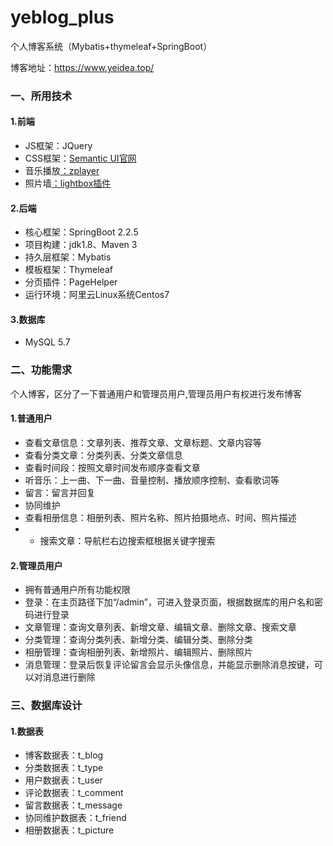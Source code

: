 # yeblog_plus
个人博客系统（Mybatis+thymeleaf+SpringBoot）

博客地址：https://www.yeidea.top/

### 一、所用技术
#### 1.前端
- JS框架：JQuery
- CSS框架：[Semantic UI官网](https://semantic-ui.com/)
- 音乐播放[：zplayer](https://gitee.com/supperzh/zplayer)
- 照片墙[：lightbox插件](https://github.com/JavaScript-Kit/jkresponsivegallery)

#### 2.后端
- 核心框架：SpringBoot 2.2.5
- 项目构建：jdk1.8、Maven 3
- 持久层框架：Mybatis
- 模板框架：Thymeleaf
- 分页插件：PageHelper
- 运行环境：阿里云Linux系统Centos7

#### 3.数据库
- MySQL 5.7

### 二、功能需求
个人博客，区分了一下普通用户和管理员用户,管理员用户有权进行发布博客

#### 1.普通用户
- 查看文章信息：文章列表、推荐文章、文章标题、文章内容等
- 查看分类文章：分类列表、分类文章信息
- 查看时间段：按照文章时间发布顺序查看文章
- 听音乐：上一曲、下一曲、音量控制、播放顺序控制、查看歌词等
- 留言：留言并回复
- 协同维护
- 查看相册信息：相册列表、照片名称、照片拍摄地点、时间、照片描述
- - 搜索文章：导航栏右边搜索框根据关键字搜索
#### 2.管理员用户
- 拥有普通用户所有功能权限
- 登录：在主页路径下加“/admin”，可进入登录页面，根据数据库的用户名和密码进行登录
- 文章管理：查询文章列表、新增文章、编辑文章、删除文章、搜索文章
- 分类管理：查询分类列表、新增分类、编辑分类、删除分类
- 相册管理：查询相册列表、新增照片、编辑照片、删除照片
- 消息管理：登录后恢复评论留言会显示头像信息，并能显示删除消息按键，可以对消息进行删除

### 三、数据库设计

#### 1.数据表
- 博客数据表：t_blog
- 分类数据表：t_type
- 用户数据表：t_user
- 评论数据表：t_comment
- 留言数据表：t_message
- 协同维护数据表：t_friend
- 相册数据表：t_picture
